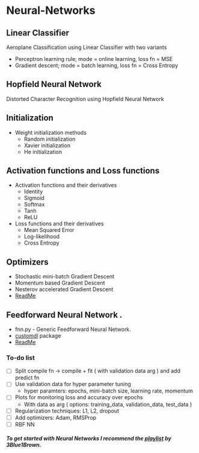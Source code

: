 # Neural-Networks

## Linear Classifier          
Aeroplane Classification using Linear Classifier with two variants
* Perceptron learning rule; mode = online learning, loss fn =  MSE
* Gradient descent; mode = batch learning, loss fn = Cross Entropy

## Hopfield Neural Network   
Distorted Character Recognition using Hopfield Neural Network  

## Initialization
* Weight initialization methods
    * Random initialization
    * Xavier initialization
    * He initialization
 
## Activation functions and Loss functions
* Activation functions and their derivatives
    * Identity
    * Sigmoid
    * Softmax
    * Tanh
    * ReLU
* Loss functions and their derivatives
    * Mean Squared Error
    * Log-likelihood
    * Cross Entropy   
 
## Optimizers  
* Stochastic mini-batch Gradient Descent
* Momentum based Gradient Descent
* Nesterov accelerated Gradient Descent
* [ReadMe](https://github.com/Taarak9/Neural-Networks/blob/master/Optimizers/README.md)

## Feedforward Neural Network   . 
* fnn.py - Generic Feedforward Neural Network.
* [customdl](https://pypi.org/project/customdl/) package
* [ReadMe](https://github.com/Taarak9/Neural-Networks/tree/master/Feedforward%20Neural%20Network)

### To-do list
* [ ] Split compile fn -> compile + fit ( with validation data arg ) and add predict fn
* [ ] Use validation data for hyper parameter tuning
   * hyper paramters: epochs, mini-batch size, learning rate, momentum  
* [ ] Plots for monitoring loss and accuracy over epochs
   * With data as arg ( options: training_data, validation_data, test_data )
* [ ] Regularization techniques: L1, L2, dropout
* [ ] Add optimizers: Adam, RMSProp
* [ ] RBF NN
                         
##### To get started with Neural Networks I recommend the [playlist](https://youtube.com/playlist?list=PLZHQObOWTQDNU6R1_67000Dx_ZCJB-3pi) by 3Blue1Brown.
